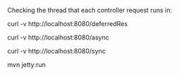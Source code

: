 Checking the thread that each controller request runs in:

curl -v http://localhost:8080/deferredRes

curl -v http://localhost:8080/async

curl -v http://localhost:8080/sync

mvn jetty:run

